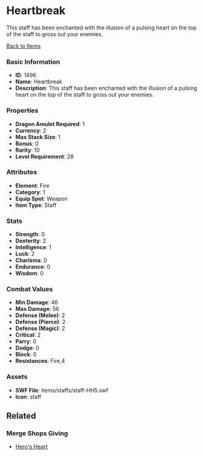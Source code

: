 # Heartbreak

This staff has been enchanted with the illusion of a pulsing heart on the top of the staff to gross out your enemies. 

[Back to Items](../items.md)

### Basic Information

- **ID**: 1496
- **Name**: Heartbreak
- **Description**: This staff has been enchanted with the illusion of a pulsing heart on the top of the staff to gross out your enemies. 

### Properties

- **Dragon Amulet Required**: 1
- **Currency**: 2
- **Max Stack Size**: 1
- **Bonus**: 0
- **Rarity**: 10
- **Level Requirement**: 28

### Attributes

- **Element**: Fire
- **Category**: 1
- **Equip Spot**: Weapon
- **Item Type**: Staff

### Stats

- **Strength**: 0
- **Dexterity**: 2
- **Intelligence**: 1
- **Luck**: 2
- **Charisma**: 0
- **Endurance**: 0
- **Wisdom**: 0

### Combat Values

- **Min Damage**: 46
- **Max Damage**: 56
- **Defense (Melee)**: 2
- **Defense (Pierce)**: 2
- **Defense (Magic)**: 2
- **Critical**: 2
- **Parry**: 0
- **Dodge**: 0
- **Block**: 0
- **Resistances**: Fire,4

### Assets

- **SWF File**: items/staffs/staff-HH5.swf
- **Icon**: staff

## Related

### Merge Shops Giving

- [Hero's Heart](../merge-shops/19-hero-s-heart.md)

